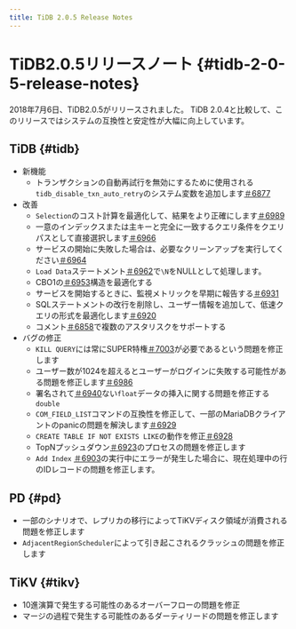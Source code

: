 ```yaml
---
title: TiDB 2.0.5 Release Notes
---
```


# TiDB2.0.5リリースノート {#tidb-2-0-5-release-notes}

2018年7月6日、TiDB2.0.5がリリースされました。 TiDB 2.0.4と比較して、このリリースではシステムの互換性と安定性が大幅に向上しています。

## TiDB {#tidb}

-   新機能
    -   トランザクションの自動再試行を無効にするために使用される`tidb_disable_txn_auto_retry`のシステム変数を追加します[＃6877](https://github.com/pingcap/tidb/pull/6877)
-   改善
    -   `Selection`のコスト計算を最適化して、結果をより正確にします[＃6989](https://github.com/pingcap/tidb/pull/6989)
    -   一意のインデックスまたは主キーと完全に一致するクエリ条件をクエリパスとして直接選択します[＃6966](https://github.com/pingcap/tidb/pull/6966)
    -   サービスの開始に失敗した場合は、必要なクリーンアップを実行してください[＃6964](https://github.com/pingcap/tidb/pull/6964)
    -   `Load Data`ステートメント[＃6962](https://github.com/pingcap/tidb/pull/6962)で`\N`をNULLとして処理します。
    -   CBO1の[＃6953](https://github.com/pingcap/tidb/pull/6953)構造を最適化する
    -   サービスを開始するときに、監視メトリックを早期に報告する[＃6931](https://github.com/pingcap/tidb/pull/6931)
    -   SQLステートメントの改行を削除し、ユーザー情報を追加して、低速クエリの形式を最適化します[＃6920](https://github.com/pingcap/tidb/pull/6920)
    -   コメント[＃6858](https://github.com/pingcap/tidb/pull/6858)で複数のアスタリスクをサポートする
-   バグの修正
    -   `KILL QUERY`には常にSUPER特権[＃7003](https://github.com/pingcap/tidb/pull/7003)が必要であるという問題を修正します
    -   ユーザー数が1024を超えるとユーザーがログインに失敗する可能性がある問題を修正します[＃6986](https://github.com/pingcap/tidb/pull/6986)
    -   署名されて[＃6940](https://github.com/pingcap/tidb/pull/6940)ない`float`データの挿入に関する問題を修正する`double`
    -   `COM_FIELD_LIST`コマンドの互換性を修正して、一部のMariaDBクライアントのpanicの問題を解決します[＃6929](https://github.com/pingcap/tidb/pull/6929)
    -   `CREATE TABLE IF NOT EXISTS LIKE`の動作を修正[＃6928](https://github.com/pingcap/tidb/pull/6928)
    -   TopNプッシュダウン[＃6923](https://github.com/pingcap/tidb/pull/6923)のプロセスの問題を修正します
    -   `Add Index` [＃6903](https://github.com/pingcap/tidb/pull/6903)の実行中にエラーが発生した場合に、現在処理中の行のIDレコードの問題を修正します。

## PD {#pd}

-   一部のシナリオで、レプリカの移行によってTiKVディスク領域が消費される問題を修正します
-   `AdjacentRegionScheduler`によって引き起こされるクラッシュの問題を修正します

## TiKV {#tikv}

-   10進演算で発生する可能性のあるオーバーフローの問題を修正
-   マージの過程で発生する可能性のあるダーティリードの問題を修正します
